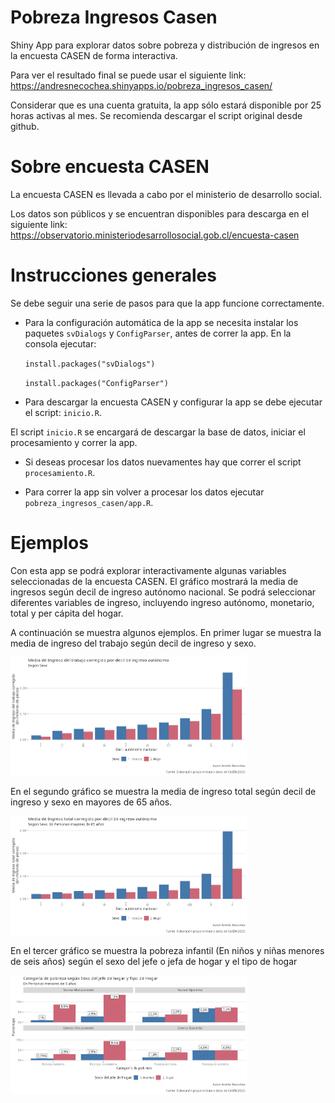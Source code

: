 # Pobreza Ingresos Casen

Shiny App para explorar datos sobre pobreza y distribución de ingresos en la encuesta CASEN de forma interactiva.

Para ver el resultado final se puede usar el siguiente link: <https://andresnecochea.shinyapps.io/pobreza_ingresos_casen/>

Considerar que es una cuenta gratuita, la app sólo estará disponible por 25 horas activas al mes. Se recomienda descargar el script original desde github.

# Sobre encuesta CASEN

La encuesta CASEN es llevada a cabo por el ministerio de desarrollo social.

Los datos son públicos y se encuentran disponibles para descarga en el siguiente link: <https://observatorio.ministeriodesarrollosocial.gob.cl/encuesta-casen>

# Instrucciones generales

Se debe seguir una serie de pasos para que la app funcione correctamente.

-   Para la configuración automática de la app se necesita instalar los paquetes `svDialogs` y `ConfigParser`, antes de correr la app. En la consola ejecutar:

    `install.packages("svDialogs")`

    `install.packages("ConfigParser")`

-   Para descargar la encuesta CASEN y configurar la app se debe ejecutar el script: `inicio.R`.

El script `inicio.R` se encargará de descargar la base de datos, iniciar el procesamiento y correr la app.

-   Si deseas procesar los datos nuevamentes hay que correr el script `procesamiento.R`.

-   Para correr la app sin volver a procesar los datos ejecutar `pobreza_ingresos_casen/app.R`.

# Ejemplos

Con esta app se podrá explorar interactivamente algunas variables seleccionadas de la encuesta CASEN. El gráfico mostrará la media de ingresos según decil de ingreso autónomo nacional. Se podrá seleccionar diferentes variables de ingreso, incluyendo ingreso autónomo, monetario, total y per cápita del hogar.

A continuación se muestra algunos ejemplos. En primer lugar se muestra la media de ingreso del trabajo según decil de ingreso y sexo.

<img src="ejemplos/ingresotrabajo-sexo.png" width="75%" height="75%"/>

En el segundo gráfico se muestra la media de ingreso total según decil de ingreso y sexo en mayores de 65 años.

<img src="ejemplos/ingresototal-sexo-mayores65.png" width="75%" height="75%"/>

En el tercer gráfico se muestra la pobreza infantil (En niños y niñas menores de seis años) según el sexo del jefe o jefa de hogar y el tipo de hogar

<img src="ejemplos/pobrezainfantil-sexojh-tipohogar.png" width="75%" height="75%"/>